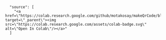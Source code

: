       "source": [
        "<a href=\"https://colab.research.google.com/github/motakosay/makeQrCode/blob/main/QRcode.ipynb\" target=\"_parent\"><img src=\"https://colab.research.google.com/assets/colab-badge.svg\" alt=\"Open In Colab\"/></a>"
      ]
